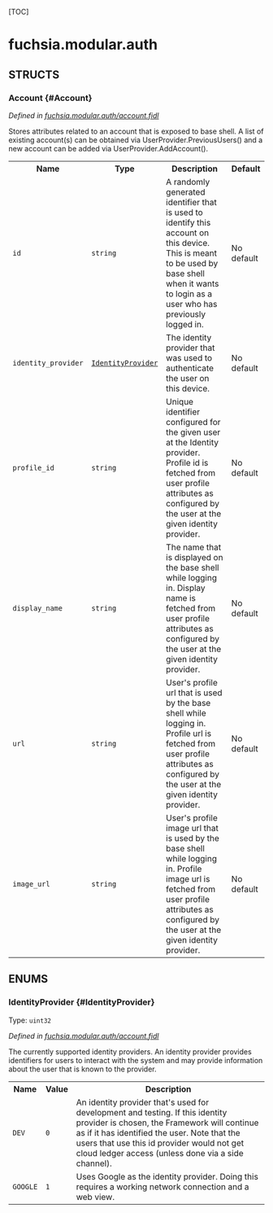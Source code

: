 [TOC]

# fuchsia.modular.auth




## **STRUCTS**

### Account {#Account}
*Defined in [fuchsia.modular.auth/account.fidl](https://fuchsia.googlesource.com/fuchsia/+/master/sdk/fidl/fuchsia.modular.auth/account/account.fidl#11)*



 Stores attributes related to an account that is exposed to base shell.
 A list of existing account(s) can be obtained via
 UserProvider.PreviousUsers() and a new account can be added via
 UserProvider.AddAccount().


<table>
    <tr><th>Name</th><th>Type</th><th>Description</th><th>Default</th></tr><tr>
            <td><code>id</code></td>
            <td>
                <code>string</code>
            </td>
            <td> A randomly generated identifier that is used to identify this
 account on this device. This is meant to be used by base shell when it
 wants to login as a user who has previously logged in.
</td>
            <td>No default</td>
        </tr><tr>
            <td><code>identity_provider</code></td>
            <td>
                <code><a class='link' href='#IdentityProvider'>IdentityProvider</a></code>
            </td>
            <td> The identity provider that was used to authenticate the user on this
 device.
</td>
            <td>No default</td>
        </tr><tr>
            <td><code>profile_id</code></td>
            <td>
                <code>string</code>
            </td>
            <td> Unique identifier configured for the given user at the Identity provider.
 Profile id is fetched from user profile attributes as configured by the
 user at the given identity provider.
</td>
            <td>No default</td>
        </tr><tr>
            <td><code>display_name</code></td>
            <td>
                <code>string</code>
            </td>
            <td> The name that is displayed on the base shell while logging in. Display
 name is fetched from user profile attributes as configured by the user at
 the given identity provider.
</td>
            <td>No default</td>
        </tr><tr>
            <td><code>url</code></td>
            <td>
                <code>string</code>
            </td>
            <td> User's profile url that is used by the base shell while logging in.
 Profile url is fetched from user profile attributes as configured by the
 user at the given identity provider.
</td>
            <td>No default</td>
        </tr><tr>
            <td><code>image_url</code></td>
            <td>
                <code>string</code>
            </td>
            <td> User's profile image url that is used by the base shell while logging in.
 Profile image url is fetched from user profile attributes as configured by
 the user at the given identity provider.
</td>
            <td>No default</td>
        </tr>
</table>



## **ENUMS**

### IdentityProvider {#IdentityProvider}
Type: <code>uint32</code>

*Defined in [fuchsia.modular.auth/account.fidl](https://fuchsia.googlesource.com/fuchsia/+/master/sdk/fidl/fuchsia.modular.auth/account/account.fidl#45)*

 The currently supported identity providers. An identity provider provides
 identifiers for users to interact with the system and may provide information
 about the user that is known to the provider.


<table>
    <tr><th>Name</th><th>Value</th><th>Description</th></tr><tr>
            <td><code>DEV</code></td>
            <td><code>0</code></td>
            <td> An identity provider that's used for development and testing. If this
 identity provider is chosen, the Framework will continue as if it has
 identified the user. Note that the users that use this id provider would
 not get cloud ledger access (unless done via a side channel).
</td>
        </tr><tr>
            <td><code>GOOGLE</code></td>
            <td><code>1</code></td>
            <td> Uses Google as the identity provider. Doing this requires a working network
 connection and a web view.
</td>
        </tr></table>











